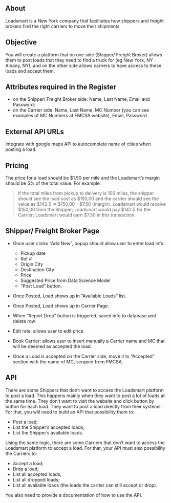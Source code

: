 ## About

Loadsmart is a New York company that facilitates how shippers and freight brokers find the right carriers to move their shipments.

## Objective

You will create a platform that on one side (Shipper/ Freight Broker) allows them to post loads that they need to find a truck for (eg New York, NY - Albany, NY), and on the other side allows carriers to have access to these loads and accept them.

## Attributes required in the Register

- on the Shipper/ Freight Broker side: Name, Last Name, Email and Password; 
- on the Carrier side: Name, Last Name, MC Number (you can see examples of MC Numbers at FMCSA website), Email, Password

## External API URLs

Integrate with google maps API to autocomplete name of cities when posting a load.

## Pricing

The price for a load should be $1.50 per mile and the Loadsmart’s margin should be 5% of the total value. For example:

> If the total miles from pickup to delivery is 100 miles, the shipper should see the load cost as $150,00 and the carrier should see the value as $142.5 => $150,00 - $7.50 (margin).
Loadsmart would receive $150,00 from the Shipper; Loadsmart would pay $142.5 for the Carrier; Loadsmart would earn $7.50 in this transaction.

## Shipper/ Freight Broker Page

- Once user clicks “Add New”, popup should allow user to enter load info:

    - Pickup date
    - Ref #
    - Origin City
    - Destination City
    - Price
    - Suggested Price from Data Science Model
    - “Post Load” button.

- Once Posted, Load shows up in “Available Loads” list.
- Once Posted, Load shows up in Carrier Page.
- When “Report Drop” button is triggered, saved info to database and delete row 
- Edit rate: allows user to edit price 
- Book Carrier: allows user to insert manually a Carrier name and MC that will be deemed as accepted the load. 
- Once a Load is accepted on the Carrier side, move it to “Accepted” section with the name of MC, scraped from FMCSA. 

## API

There are some Shippers that don’t want to access the Loadsmart platform to post a load. This happens mainly when they want to post a lot of loads at the same time. They don’t want to visit the website and click button by button for each load. They want to post a load directly from their systems. For that, you will need to build an API that possibility them to:

- Post a load;
- List the Shipper’s accepted loads;
- List the Shipper’s available loads.

Using the same logic, there are some Carriers that don’t want to access the Loadsmart platform to accept a load. For that, your API must also possibility the Carriers to:

- Accept a load;
- Drop a load;
- List all accepted loads;
- List all dropped loads;
- List all available loads (the loads the carrier can still accept or drop).

You also need to provide a documentation of how to use the API.
